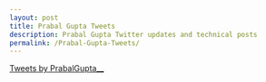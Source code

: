 ```yaml
---
layout: post
title: Prabal Gupta Tweets
description: Prabal Gupta Twitter updates and technical posts
permalink: /Prabal-Gupta-Tweets/
---
```


<a class="twitter-timeline" href="https://twitter.com/PrabalGupta__?ref_src=twsrc%5Etfw">Tweets by PrabalGupta\_\_</a> <script async src="https://platform.twitter.com/widgets.js" charset="utf-8"></script>
